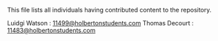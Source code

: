This file lists all individuals having contributed content to the repository.

Luidgi Watson : 11499@holbertonstudents.com
Thomas Decourt : 11483@holbertonstudents.com
